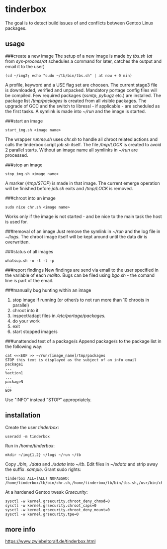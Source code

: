 # tinderbox
The goal is to detect build issues of and conflicts between Gentoo Linux packages.

## usage
###create a new image
The setup of a new image is made by *tbs.sh* (*at* from *sys-process/at* schedules a command for later, catches the output and email it to the user)
    
    (cd ~/img2; echo "sudo ~/tb/bin/tbs.sh" | at now + 0 min)

A profile, keyword and a USE flag set are choosen.
The current stage3 file is downloaded, verified and unpacked.
Mandatory portage config files will be compiled.
Few required packages (*ssmtp*, *pybugz* etc.) are installed.
The package list */tmp/packages* is created from all visible packages.
The upgrade of GCC and the switch to libressl - if applicable - are scheduled as the first tasks.
A symlink is made into *~/run* and the image is started.

###start an image
    
    start_img.sh <image name>

The wrapper *runme.sh* uses *chr.sh* to handle all chroot related actions and calls the tinderbox script *job.sh* itself.
The file */tmp/LOCK* is created to avoid 2 parallel starts.
Without an image name all symlinks in *~/run* are processed.

###stop an image

    stop_img.sh <image name>

A marker (*/tmp/STOP*) is made in that image.
The current emerge operation will be finished before *job.sh* exits and */tmp/LOCK* is removed.

###chroot into an image
    
    sudo nice chr.sh <image name>

Works only if the image is not started - and be nice to the main task the host is used for.

###removal of an image
Just remove the symlink in *~/run* and the log file in *~/logs*.
The chroot image itself will be kept around until the data dir is overwritten.

###status of all images

    whatsup.sh -o -t -l -p

###report findings
New findings are send via email to the user specified in the variable of each *mailto*.
Bugs can be filed using *bgo.sh* - the comand line is part of the email.

###manually bug hunting within an image
1. stop image if running (or other/s to not run more than 10 chroots in parallel)
2. chroot into it
3. inspect/adapt files in */etc/portage/packages.*
4. do your work
5. exit
6. start stopped image/s

###unattended test of a package/s
Append package/s to the package list in the following way:
    
    cat <<<EOF >> ~/run/[image_name]/tmp/packages
    STOP this text is displayed as the subject of an info email
    package1
    ...
    %action1
    ...
    packageN
    ...
    EOF

Use "INFO" instead "STOP" appropriately.

## installation
Create the user *tinderbox*:

    useradd -m tinderbox
Run in */home/tinderbox*:

    mkdir ~/img{1,2} ~/logs ~/run ~/tb
Copy *./bin*, *./data* and *./sdata* into *~/tb*.
Edit files in *~/sdata* and strip away the suffix *.sample*.
Grant sudo rights:

    tinderbox ALL=(ALL) NOPASSWD: /home/tinderbox/tb/bin/chr.sh,/home/tinderbox/tb/bin/tbs.sh,/usr/bin/chroot

At a hardened Gentoo tweak *Grsecurity*:

    sysctl -w kernel.grsecurity.chroot_deny_chmod=0
    sysctl -w kernel.grsecurity.chroot_caps=0
    sysctl -w kernel.grsecurity.chroot_deny_mount=0
    sysctl -w kernel.grsecurity.tpe=0

## more info
https://www.zwiebeltoralf.de/tinderbox.html

